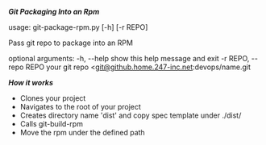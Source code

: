 ***Git Packaging Into an Rpm***



usage: git-package-rpm.py [-h] [-r REPO]

Pass git repo to package into an RPM

optional arguments:
  -h, --help            show this help message and exit
  -r REPO, --repo REPO  your git repo
                        <git@github.home.247-inc.net:devops/name.git

***How it works***

- Clones your project
- Navigates to the root of your project
- Creates directory name 'dist' and copy spec template under ./dist/
- Calls git-build-rpm 
- Move the rpm under the defined path

